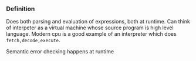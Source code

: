 

### Definition

Does both parsing and evaluation of expressions, both at runtime.
Can think of interpeter as a virtual machine whose source program is high level language.
Modern cpu is a good example of an interpreter which does `fetch,decode,execute`.

Semantic error checking happens at runtime
